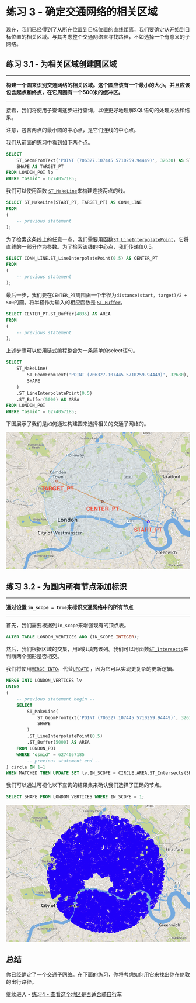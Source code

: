 # 练习 3 - 确定交通网络的相关区域

现在，我们已经得到了从所在位置到目标位置的直线距离，我们要确定从开始到目标位置的相关区域。与其考虑整个交通网络来寻找路径，不如选择一个有意义的子网络。

## 练习 3.1 - 为相关区域创建圆区域
---
**构建一个圆来识别交通网络的相关区域。这个圆应该有一个最小的大小，并且应该包含起点和终点，在它周围有一个500米的缓冲区。**

---

接着，我们将使用子查询逐步进行查询，以便更好地理解SQL语句的处理方法和结果。

注意，包含两点的最小圆的中心点，是它们连线的中心点。

我们从前面的练习中看到如下两个点。

```sql
SELECT 
	ST_GeomFromText('POINT (706327.107445 5710259.94449)', 32630) AS START_PT,
	SHAPE AS TARGET_PT
FROM LONDON_POI lp 
WHERE "osmid" = 6274057185;
```

我们可以使用函数 [`ST_MakeLine`](https://help.sap.com/viewer/bc9e455fe75541b8a248b4c09b086cf5/2020_03_QRC/en-US/57758b2af95346db9a478a53ec2c4ccb.html)来构建连接两点的线。

```sql
SELECT ST_MakeLine(START_PT, TARGET_PT) AS CONN_LINE
FROM 
(
	-- previous statement
);
```
为了检索这条线上的任意一点，我们需要用函数[`ST_LineInterpolatePoint`](https://help.sap.com/viewer/bc9e455fe75541b8a248b4c09b086cf5/2020_03_QRC/en-US/c8efe60825514403865090fdf1dc1550.html)，它将直线的一部分作为参数。为了检索该线的中心点，我们传递值0.5。

```sql
SELECT CONN_LINE.ST_LineInterpolatePoint(0.5) AS CENTER_PT
FROM 
(
	-- previous statement
);
```

最后一步，我们要在`CENTER_PT`周围画一个半径为`distance(start, target)/2 + 500`的圆。将半径作为输入的相应函数是 [`ST_Buffer`](https://help.sap.com/viewer/bc9e455fe75541b8a248b4c09b086cf5/2020_03_QRC/en-US/010c53e227a94966bb009d52d9ec47a2.html)。

```sql
SELECT CENTER_PT.ST_Buffer(4835) AS AREA
FROM
(
    -- previous statement
);
```

上述步骤可以使用链式编程整合为一条简单的select语句。

```sql
SELECT 
    ST_MakeLine( 
        ST_GeomFromText('POINT (706327.107445 5710259.94449)', 32630),
        SHAPE
    )
    .ST_LineInterpolatePoint(0.5)
    .ST_Buffer(5000) AS AREA
FROM LONDON_POI
WHERE "osmid" = 6274057185;
```

下图展示了我们是如何通过构建圆来选择相关的交通子网络的。

![](images/transportation_area.png)

## 练习 3.2 - 为圆内所有节点添加标识
---
**通过设置 `in_scope = true`来标识交通网络中的所有节点**

---

首先，我们需要根据列`in_scope`来增强现有的顶点表。

```sql
ALTER TABLE LONDON_VERTICES ADD (IN_SCOPE INTEGER);
```

然后，我们根据区域的交集，用`0`或`1`填充该列。我们可以用函数[`ST_Intersects`](https://help.sap.com/viewer/bc9e455fe75541b8a248b4c09b086cf5/2020_03_QRC/en-US/7a19e197787c1014a13087ee8f970cce.html)来判断两个图形是否相交。

我们将使用[`MERGE INTO`](https://help.sap.com/viewer/c1d3f60099654ecfb3fe36ac93c121bb/2020_03_QRC/en-US/3226201f95764a57810dd256c9524d56.html)，代替[`UPDATE`](https://help.sap.com/viewer/c1d3f60099654ecfb3fe36ac93c121bb/2020_03_QRC/en-US/20ff268675191014964add3d17700909.html) ，因为它可以实现更复杂的更新逻辑。

```sql
MERGE INTO LONDON_VERTICES lv
USING 
(
	-- previous statement begin --
	SELECT 
    	ST_MakeLine( 
        	ST_GeomFromText('POINT (706327.107445 5710259.94449)', 32630),
        	SHAPE
    	)
    	.ST_LineInterpolatePoint(0.5)
    	.ST_Buffer(5000) AS AREA
	FROM LONDON_POI
	WHERE "osmid" = 6274057185
    	-- previous statement end --
) circle ON 1=1
WHEN MATCHED THEN UPDATE SET lv.IN_SCOPE = CIRCLE.AREA.ST_Intersects(SHAPE);

```

我们可以通过可视化以下查询的结果集来确认我们选择了正确的节点。

```sql
SELECT SHAPE FROM LONDON_VERTICES WHERE IN_SCOPE = 1;
```

![](images/relevant_nodes.png)

## 总结

你已经确定了一个交通子网络。在下面的练习，你将考虑如何用它来找出你在伦敦的出行路径。

继续进入 - [练习4 - 查看这个地区是否适合骑自行车](../ex4/README.md)
